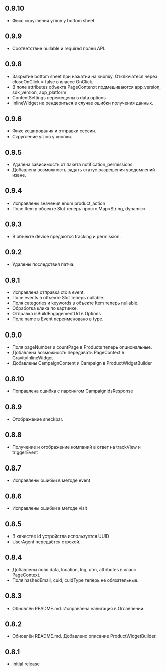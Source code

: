 ## 0.9.10
* Фикс скругления углов у bottom sheet.

## 0.9.9
* Соответствие nullable и required полей API.

## 0.9.8
* Закрытие bottom sheet при нажатии на кнопку. Отключатеся через closeOnClick = false в классе OnClick.
* В поле attributes объекта PageContenxt подмешиваются app_version, sdk_version, app_platform
* ContentSettings перемещены в data.options
* InlineWidget не рендериться в случае ошибки получения данных.

## 0.9.6

* Фикс кеширования и отправки сессии.
* Скругление углов у кнопки.

## 0.9.5

* Удалена зависимость от пакета notification_permissions. 
* Добавлена возможность задать статус разрешения уведомлений извне.

## 0.9.4

* Исправлены значения enum product_action
* Поле Item в объекте Slot теперь просто Map<String, dynamic>

## 0.9.3

* В объекте device предаются tracking и permission.

## 0.9.2

* Удалены последствия патча.

## 0.9.1

* Исправлена отправка ctx в event.
* Поле events в объекте Slot теперь nullable.
* Поля categories и keywords в объекте Item теперь nullable.
* Обработка клика по картинке.
* Отправка isBuildEngagementUrl в Options
* Поле name в Event переименовано в type.

## 0.9.0

* Поля pageNumber и countPage в Products теперь опциональные.
* Добавлена возможность передавать PageContext в GravityInlineWidget
* Добавлены CampaignContent и Campaign в ProductWidgetBuilder

## 0.8.10

* Поправлена ошибка с парсингом CampaignIdsResponse

## 0.8.9

* Отображение sneckbar.

## 0.8.8

* Получение и отображение компаний в ответ на trackView и triggerEvent

## 0.8.7

* Исправлены ошибки в методе event

## 0.8.6

* Исправлены ошибки в методе visit

## 0.8.5

* В качестве id устройства используется UUID
* UserAgent передаётся строкой.

## 0.8.4

* Добавлены поля data, location, lng, utm, attributes в класс PageContext.
* Поля hashedEmail, cuid, cuidType теперь не обязательные.

## 0.8.3

* Обновлён README.md. Исправлена навигация в Оглавлении.

## 0.8.2

* Обновлён README.md. Добавлено описание ProductWidgetBuilder.

## 0.8.1

* Initial release
